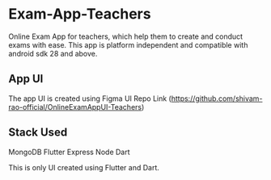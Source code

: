 # Exam-App-Teachers

Online Exam App for teachers, which help them to create and conduct exams with ease.
This app is platform independent and compatible with android sdk 28 and above.


## App UI
The app UI is created using Figma
UI Repo Link (https://github.com/shivam-rao-official/OnlineExamAppUI-Teachers)

## Stack Used
MongoDB Flutter Express Node Dart

This is only UI created using Flutter and Dart.
